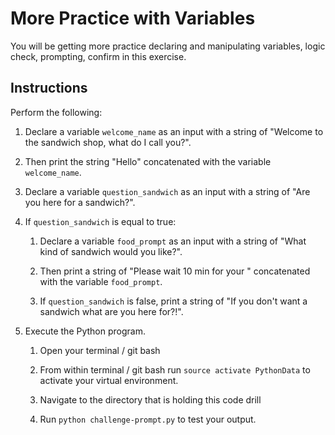 # More Practice with Variables

You will be getting more practice declaring and manipulating variables, logic check, prompting, confirm in this exercise.

## Instructions

Perform the following:

1. Declare a variable `welcome_name` as an input with a string of "Welcome to the sandwich shop, what do I call you?".

2. Then print the string "Hello" concatenated with the variable `welcome_name`.

3. Declare a variable `question_sandwich` as an input with a string of "Are you here for a sandwich?".

4. If `question_sandwich` is equal to true:

    1. Declare a variable `food_prompt` as an input with a string of "What kind of sandwich would you like?".

    2. Then print a string of "Please wait 10 min for your " concatenated with the variable `food_prompt`.

    3. If `question_sandwich` is false, print a string of "If you don't want a sandwich what are you here for?!".

5. Execute the Python program.

    1. Open your terminal / git bash

    2. From within terminal / git bash run `source activate PythonData` to activate your virtual environment.

    3. Navigate to the directory that is holding this code drill

    4. Run `python challenge-prompt.py` to test your output.
